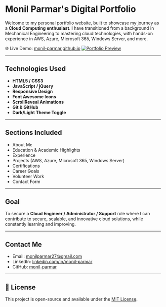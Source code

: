 # Monil Parmar's Digital Portfolio

Welcome to my personal portfolio website, built to showcase my journey as a **Cloud Computing enthusiast**. I have transitioned from a background in Mechanical Engineering to mastering cloud technologies, with hands-on experience in AWS, Azure, Microsoft 365, Windows Server, and more.

🌐 Live Demo: [monil-parmar.github.io](https://monil-parmar.github.io)
[![Portfolio Preview](assets/portfolio_preview.gif)](https://monil-parmar.github.io/)


---

## Technologies Used

- **HTML5 / CSS3**
- **JavaScript / jQuery**
- **Responsive Design**
- **Font Awesome Icons**
- **ScrollReveal Animations**
- **Git & GitHub**
- **Dark/Light Theme Toggle**

---

## Sections Included

- About Me  
- Education & Academic Highlights  
- Experience  
- Projects (AWS, Azure, Microsoft 365, Windows Server)  
- Certifications  
- Career Goals  
- Volunteer Work  
- Contact Form

---

## Goal

To secure a **Cloud Engineer / Administrator / Support** role where I can contribute to secure, scalable, and innovative cloud solutions, while constantly learning and improving.

---

## Contact Me

- Email: [monilparmar27@gmail.com](mailto:monilparmar27@gmail.com)
- LinkedIn: [linkedin.com/in/monil-parmar](https://www.linkedin.com/in/monil-parmar-92a4a2210/)
- GitHub: [monil-parmar](https://github.com/monil-parmar)

---

## 📄 License

This project is open-source and available under the [MIT License](LICENSE).
